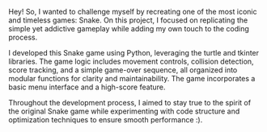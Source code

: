 Hey! So, I wanted to challenge myself by recreating one of the most iconic and timeless games: Snake. On this project, I focused on replicating the simple yet addictive gameplay while adding my own touch to the coding process.

I developed this Snake game using Python, leveraging the turtle and tkinter libraries. The game logic includes movement controls, collision detection, score tracking, and a simple game-over sequence, all organized into modular functions for clarity and maintainability. The game incorporates a basic menu interface and a high-score feature.

Throughout the development process, I aimed to stay true to the spirit of the original Snake game while experimenting with code structure and optimization techniques to ensure smooth performance :).

